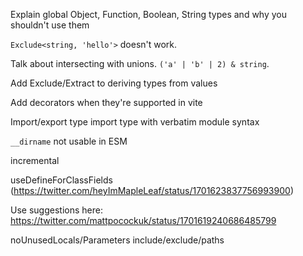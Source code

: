 Explain global Object, Function, Boolean, String types and why you shouldn't use them

`Exclude<string, 'hello'>` doesn't work.

Talk about intersecting with unions. `('a' | 'b' | 2) & string`.

Add Exclude/Extract to deriving types from values

Add decorators when they're supported in vite

Import/export type
import type with verbatim module syntax

`__dirname` not usable in ESM

incremental

useDefineForClassFields (https://twitter.com/heyImMapleLeaf/status/1701623837756993900)

Use suggestions here: https://twitter.com/mattpocockuk/status/1701619240686485799

noUnusedLocals/Parameters
include/exclude/paths
